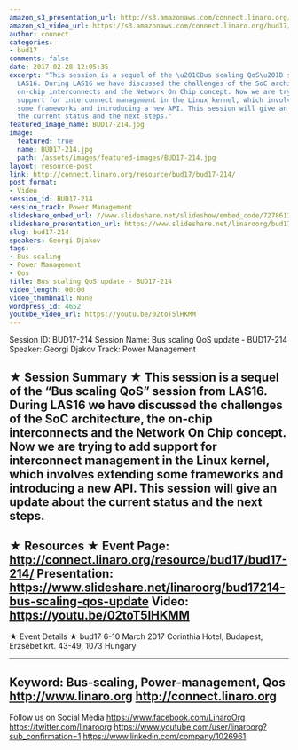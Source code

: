 ```yaml
---
amazon_s3_presentation_url: http://s3.amazonaws.com/connect.linaro.org/bud17/Presentations/BUD17-214%20-%20Bus%20scaling%20QoS%20update.pdf
amazon_s3_video_url: https://s3.amazonaws.com/connect.linaro.org/bud17/Videos/Tuesday/BUD17-214%20Bus%20scaling%20QoS%20update.mp4
author: connect
categories:
- bud17
comments: false
date: 2017-02-28 12:05:35
excerpt: "This session is a sequel of the \u201CBus scaling QoS\u201D session from
  LAS16. During LAS16 we have discussed the challenges of the SoC architecture, the
  on-chip interconnects and the Network On Chip concept. Now we are trying to add
  support for interconnect management in the Linux kernel, which involves extending
  some frameworks and introducing a new API. This session will give an update about
  the current status and the next steps."
featured_image_name: BUD17-214.jpg
image:
  featured: true
  name: BUD17-214.jpg
  path: /assets/images/featured-images/BUD17-214.jpg
layout: resource-post
link: http://connect.linaro.org/resource/bud17/bud17-214/
post_format:
- Video
session_id: BUD17-214
session_track: Power Management
slideshare_embed_url: //www.slideshare.net/slideshow/embed_code/72786117
slideshare_presentation_url: https://www.slideshare.net/linaroorg/bud17214-bus-scaling-qos-update
slug: bud17-214
speakers: Georgi Djakov
tags:
- Bus-scaling
- Power Management
- Qos
title: Bus scaling QoS update - BUD17-214
video_length: 00:00
video_thumbnail: None
wordpress_id: 4652
youtube_video_url: https://youtu.be/02toT5lHKMM
---
```


Session ID: BUD17-214
Session Name: Bus scaling QoS update - BUD17-214
Speaker: Georgi Djakov
Track: Power Management


★ Session Summary ★
This session is a sequel of the “Bus scaling QoS” session from LAS16. During LAS16 we have discussed the challenges of the SoC architecture, the on-chip interconnects and the Network On Chip concept. Now we are trying to add support for interconnect management in the Linux kernel, which involves extending some frameworks and introducing a new API. This session will give an update about the current status and the next steps.
---------------------------------------------------
★ Resources ★
Event Page: http://connect.linaro.org/resource/bud17/bud17-214/
Presentation: https://www.slideshare.net/linaroorg/bud17214-bus-scaling-qos-update
Video: https://youtu.be/02toT5lHKMM
---------------------------------------------------

★ Event Details ★
bud17
6-10 March 2017
Corinthia Hotel, Budapest,
Erzsébet krt. 43-49,
1073 Hungary

---------------------------------------------------
Keyword: Bus-scaling, Power-management, Qos
http://www.linaro.org
http://connect.linaro.org
---------------------------------------------------
Follow us on Social Media
https://www.facebook.com/LinaroOrg
https://twitter.com/linaroorg
https://www.youtube.com/user/linaroorg?sub_confirmation=1
https://www.linkedin.com/company/1026961